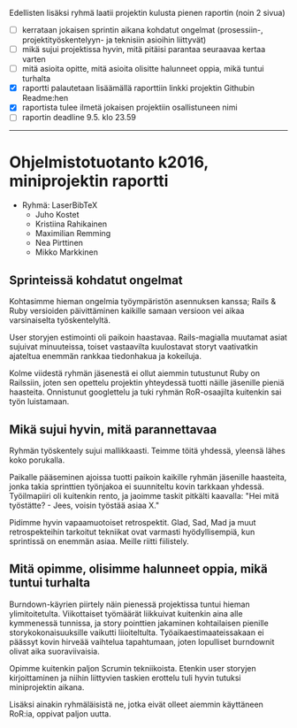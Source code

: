 Edellisten lisäksi ryhmä laatii projektin kulusta pienen raportin (noin 2 sivua)

- [ ] kerrataan jokaisen sprintin aikana kohdatut ongelmat (prosessiin-, projektityöskentelyyn- ja teknisiin asioihin liittyvät)
- [ ] mikä sujui projektissa hyvin, mitä pitäisi parantaa seuraavaa kertaa varten
- [ ] mitä asioita opitte, mitä asioita olisitte halunneet oppia, mikä tuntui turhalta
- [x] raportti palautetaan lisäämällä raporttiin linkki projektin Githubin Readme:hen
- [x] raportista tulee ilmetä jokaisen projektiin osallistuneen nimi
- [ ] raportin deadline 9.5. klo 23.59

---------------------------------------
# Ohjelmistotuotanto k2016, miniprojektin raportti
- Ryhmä: LaserBibTeX
	- Juho Kostet
	- Kristiina Rahikainen
	- Maximilian Remming
	- Nea Pirttinen
	- Mikko Markkinen


## Sprinteissä kohdatut ongelmat
Kohtasimme hieman ongelmia työympäristön asennuksen kanssa; Rails & Ruby versioiden päivittäminen kaikille samaan versioon vei aikaa varsinaiselta työskentelyltä.

User storyjen estimointi oli paikoin haastavaa. Rails-magialla muutamat asiat sujuivat minuuteissa, toiset vastaavilta kuulostavat storyt vaativatkin ajateltua enemmän rankkaa tiedonhakua ja kokeiluja.

Kolme viidestä ryhmän jäsenestä ei ollut aiemmin tutustunut Ruby on Railssiin, joten sen opettelu projektin yhteydessä tuotti näille jäsenille pieniä haasteita. Onnistunut googlettelu ja tuki ryhmän RoR-osaajilta kuitenkin sai työn luistamaan.


## Mikä sujui hyvin, mitä parannettavaa
Ryhmän työskentely sujui mallikkaasti. Teimme töitä yhdessä, yleensä lähes koko porukalla.

Paikalle pääseminen ajoissa tuotti paikoin kaikille ryhmän jäsenille haasteita, jonka takia sprinttien työnjakoa ei suunniteltu kovin tarkkaan yhdessä. Työilmapiiri oli kuitenkin rento, ja jaoimme taskit pitkälti kaavalla: "Hei mitä työstätte? - Jees, voisin työstää asiaa X."

Pidimme hyvin vapaamuotoiset retrospektit. Glad, Sad, Mad ja muut retrospekteihin tarkoitut tekniikat ovat varmasti hyödyllisempiä, kun sprintissä on enemmän asiaa. Meille riitti fiilistely.

## Mitä opimme, olisimme halunneet oppia, mikä tuntui turhalta
Burndown-käyrien piirtely näin pienessä projektissa tuntui hieman ylimitoitetulta. Viikottaiset työmäärät liikkuivat kuitenkin aina alle kymmenessä tunnissa, ja story pointtien jakaminen kohtailaisen pienille storykokonaisuuksille vaikutti liioiteltulta. Työaikaestimaateissakaan ei päässyt kovin hirveää vaihtelua tapahtumaan, joten lopulliset burndownit olivat aika suoraviivaisia.

Opimme kuitenkin paljon Scrumin tekniikoista. Etenkin user storyjen kirjoittaminen ja niihin liittyvien taskien erottelu tuli hyvin tutuksi miniprojektin aikana.

Lisäksi ainakin ryhmäläisistä ne, jotka eivät olleet aiemmin käyttäneen RoR:ia, oppivat paljon uutta.
